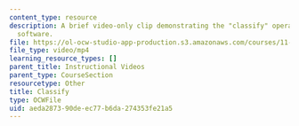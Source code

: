 ```yaml
---
content_type: resource
description: A brief video-only clip demonstrating the "classify" operation in ArcGIS
  software.
file: https://ol-ocw-studio-app-production.s3.amazonaws.com/courses/11-205-introduction-to-spatial-analysis-fall-2019/aeda287390deec77b6da274353fe21a5_MIT11_205F19_classify.mp4
file_type: video/mp4
learning_resource_types: []
parent_title: Instructional Videos
parent_type: CourseSection
resourcetype: Other
title: Classify
type: OCWFile
uid: aeda2873-90de-ec77-b6da-274353fe21a5
---
```

